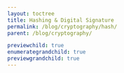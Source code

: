 ```yaml
---
layout: toctree
title: Hashing & Digital Signature
permalink: /blog/cryptography/hash/
parent: /blog/cryptography/

previewchild: true
enumerategrandchild: true
previewgrandchild: true
---
```

